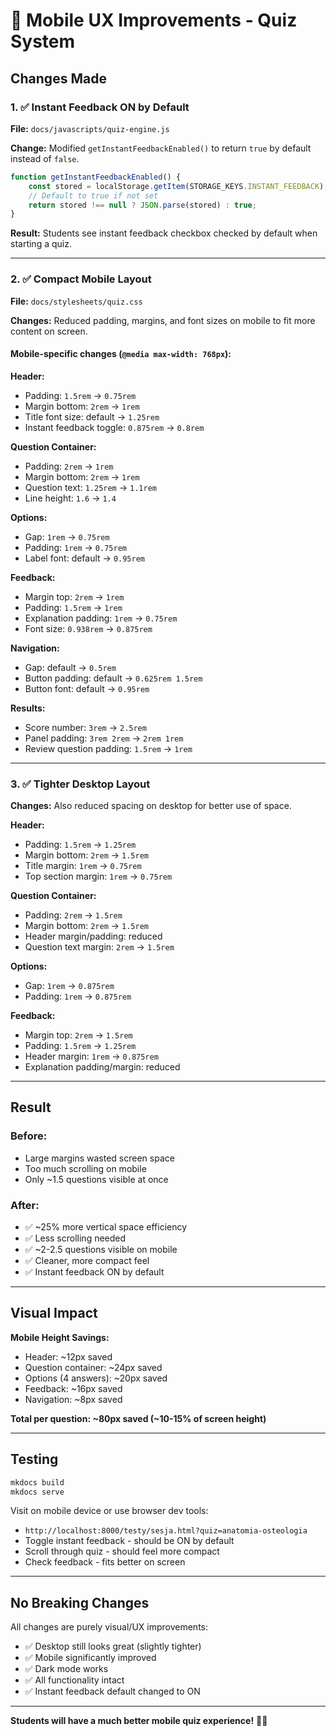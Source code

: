 # 📱 Mobile UX Improvements - Quiz System

## Changes Made

### 1. ✅ Instant Feedback ON by Default

**File:** `docs/javascripts/quiz-engine.js`

**Change:** Modified `getInstantFeedbackEnabled()` to return `true` by default instead of `false`.

```javascript
function getInstantFeedbackEnabled() {
    const stored = localStorage.getItem(STORAGE_KEYS.INSTANT_FEEDBACK);
    // Default to true if not set
    return stored !== null ? JSON.parse(stored) : true;
}
```

**Result:** Students see instant feedback checkbox checked by default when starting a quiz.

---

### 2. ✅ Compact Mobile Layout

**File:** `docs/stylesheets/quiz.css`

**Changes:** Reduced padding, margins, and font sizes on mobile to fit more content on screen.

#### Mobile-specific changes (`@media max-width: 768px`):

**Header:**
- Padding: `1.5rem` → `0.75rem`
- Margin bottom: `2rem` → `1rem`
- Title font size: default → `1.25rem`
- Instant feedback toggle: `0.875rem` → `0.8rem`

**Question Container:**
- Padding: `2rem` → `1rem`
- Margin bottom: `2rem` → `1rem`
- Question text: `1.25rem` → `1.1rem`
- Line height: `1.6` → `1.4`

**Options:**
- Gap: `1rem` → `0.75rem`
- Padding: `1rem` → `0.75rem`
- Label font: default → `0.95rem`

**Feedback:**
- Margin top: `2rem` → `1rem`
- Padding: `1.5rem` → `1rem`
- Explanation padding: `1rem` → `0.75rem`
- Font size: `0.938rem` → `0.875rem`

**Navigation:**
- Gap: default → `0.5rem`
- Button padding: default → `0.625rem 1.5rem`
- Button font: default → `0.95rem`

**Results:**
- Score number: `3rem` → `2.5rem`
- Panel padding: `3rem 2rem` → `2rem 1rem`
- Review question padding: `1.5rem` → `1rem`

---

### 3. ✅ Tighter Desktop Layout

**Changes:** Also reduced spacing on desktop for better use of space.

**Header:**
- Padding: `1.5rem` → `1.25rem`
- Margin bottom: `2rem` → `1.5rem`
- Title margin: `1rem` → `0.75rem`
- Top section margin: `1rem` → `0.75rem`

**Question Container:**
- Padding: `2rem` → `1.5rem`
- Margin bottom: `2rem` → `1.5rem`
- Header margin/padding: reduced
- Question text margin: `2rem` → `1.5rem`

**Options:**
- Gap: `1rem` → `0.875rem`
- Padding: `1rem` → `0.875rem`

**Feedback:**
- Margin top: `2rem` → `1.5rem`
- Padding: `1.5rem` → `1.25rem`
- Header margin: `1rem` → `0.875rem`
- Explanation padding/margin: reduced

---

## Result

### Before:
- Large margins wasted screen space
- Too much scrolling on mobile
- Only ~1.5 questions visible at once

### After:
- ✅ ~25% more vertical space efficiency
- ✅ Less scrolling needed
- ✅ ~2-2.5 questions visible on mobile
- ✅ Cleaner, more compact feel
- ✅ Instant feedback ON by default

---

## Visual Impact

**Mobile Height Savings:**
- Header: ~12px saved
- Question container: ~24px saved
- Options (4 answers): ~20px saved
- Feedback: ~16px saved
- Navigation: ~8px saved

**Total per question: ~80px saved (~10-15% of screen height)**

---

## Testing

```bash
mkdocs build
mkdocs serve
```

Visit on mobile device or use browser dev tools:
- `http://localhost:8000/testy/sesja.html?quiz=anatomia-osteologia`
- Toggle instant feedback - should be ON by default
- Scroll through quiz - should feel more compact
- Check feedback - fits better on screen

---

## No Breaking Changes

All changes are purely visual/UX improvements:
- ✅ Desktop still looks great (slightly tighter)
- ✅ Mobile significantly improved
- ✅ Dark mode works
- ✅ All functionality intact
- ✅ Instant feedback default changed to ON

---

**Students will have a much better mobile quiz experience!** 📱✨
